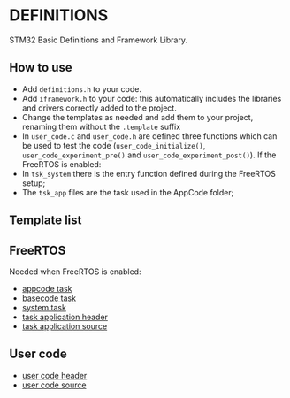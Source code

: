  # DEFINITIONS
 
 STM32 Basic Definitions and Framework Library.
 
 ## How to use
 - Add `definitions.h` to your code.
 - Add `iframework.h` to your code: this automatically includes the libraries and drivers correctly added to the project.
 - Change the templates as needed and add them to your project, renaming them without the `.template` suffix
 - In `user_code.c` and `user_code.h` are defined three functions which can be used to test the code (`user_code_initialize()`, `user_code_experiment_pre()` and `user_code_experiment_post()`).
 If the FreeRTOS is enabled:
 - In `tsk_system` there is the entry function defined during the FreeRTOS setup;
 - The `tsk_app` files are the task used in the AppCode folder;
 
 ## Template list
 ## FreeRTOS
 Needed when FreeRTOS is enabled: 
 - [appcode task](https://github.com/energicamotor/stm32-definitions/blob/main/appcode_tsks.h.template)
 - [basecode task](https://github.com/energicamotor/stm32-definitions/blob/main/appcode_tsks.h.template)
 - [system task](https://github.com/energicamotor/stm32-definitions/blob/main/tsk_system.c.template)
 - [task application header](https://github.com/energicamotor/stm32-definitions/blob/main/tsk_app.h.template)
 - [task application source](https://github.com/energicamotor/stm32-definitions/blob/main/tsk_app.c.template)
## User code
- [user code header](https://github.com/energicamotor/stm32-definitions/blob/main/user_code.h.template)
- [user code source](https://github.com/energicamotor/stm32-definitions/blob/main/user_code.c.template)
 
 
 
